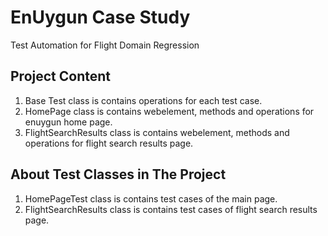 # EnUygun Case Study

Test Automation for Flight Domain Regression

## Project Content

1. Base Test class is contains operations for each test case.
2. HomePage class is contains webelement, methods and operations for enuygun home page.
3. FlightSearchResults class is contains webelement, methods and operations for flight search results page.

## About Test Classes in The Project

1. HomePageTest class is contains test cases of the main page.
2. FlightSearchResults class is contains test cases of flight search results page.